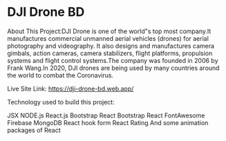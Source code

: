 # DJI Drone BD

About This Project:DJI Drone is one of the world"s top most company.It manufactures commercial unmanned aerial vehicles (drones) for aerial photography and videography. It also designs and manufactures camera gimbals, action cameras, camera stabilizers, flight platforms, propulsion systems and flight control systems.The company was founded in 2006 by Frank Wang.In 2020, DJI drones are being used by many countries around the world to combat the Coronavirus.



Live Site Link: https://dji-drone-bd.web.app/


Technology used to build this project:

JSX
NODE.js
React.js
Bootstrap
React Bootstrap
React FontAwesome
Firebase
MongoDB
React hook form
React Rating
And some animation packages of React
